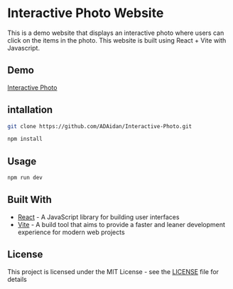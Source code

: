 # Interactive Photo Website

This is a demo website that displays an interactive photo where users can click on the items in the photo. This website is built using React + Vite with Javascript.

## Demo

[Interactive Photo](https://adaidan.github.io/Interactive-Photo/)

## intallation

```bash
git clone https://github.com/ADAidan/Interactive-Photo.git
```

```bash
npm install
```

## Usage

```bash
npm run dev
```

## Built With

- [React](https://reactjs.org/) - A JavaScript library for building user interfaces
- [Vite](https://vitejs.dev/) - A build tool that aims to provide a faster and leaner development experience for modern web projects

## License

This project is licensed under the MIT License - see the [LICENSE](LICENSE) file for details
